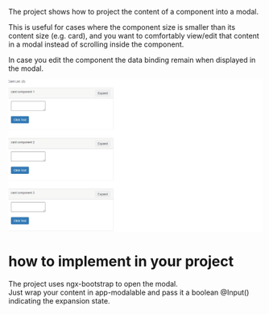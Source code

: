 The project shows how to project the content of a component into a modal.<br/>

This is useful for cases where the component size is smaller than its content size (e.g. card), 
and you want to comfortably view/edit that content in a modal instead of scrolling inside the component.<br/>

In case you edit the component the data binding remain when displayed in the modal.<br/>

![](https://github.com/zohar1000/ngx-modalable/blob/master/docs/assets/recording.gif)


# how to implement in your project

The project uses ngx-bootstrap to open the modal.<br/>
Just wrap your content in app-modalable and pass it a boolean @Input() indicating the expansion state.
